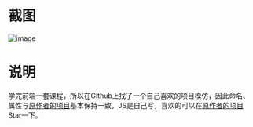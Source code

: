 # 截图

![image](https://github.com/conghuahuadan/Bilibili/blob/master/screenshots/screenshots-1.png?raw=true)

# 说明

学完前端一套课程，所以在Github上找了一个自己喜欢的项目模仿，因此命名、属性与[原作者的项目](https://github.com/Honohonoho/Bilibili-fake)基本保持一致，JS是自己写，喜欢的可以在[原作者的项目](https://github.com/Honohonoho/Bilibili-fake)Star一下。